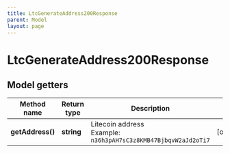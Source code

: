 ```yaml
---
title: LtcGenerateAddress200Response
parent: Model
layout: page
---
```


# LtcGenerateAddress200Response

## Model getters

Method name | Return type | Description | Notes
------------ | ------------- | ------------- | -------------
**getAddress()** | **string** | Litecoin address <br>Example: `n36h3pAH7sC3z8KMB47BjbqvW2aJd2oTi7` | [optional]

